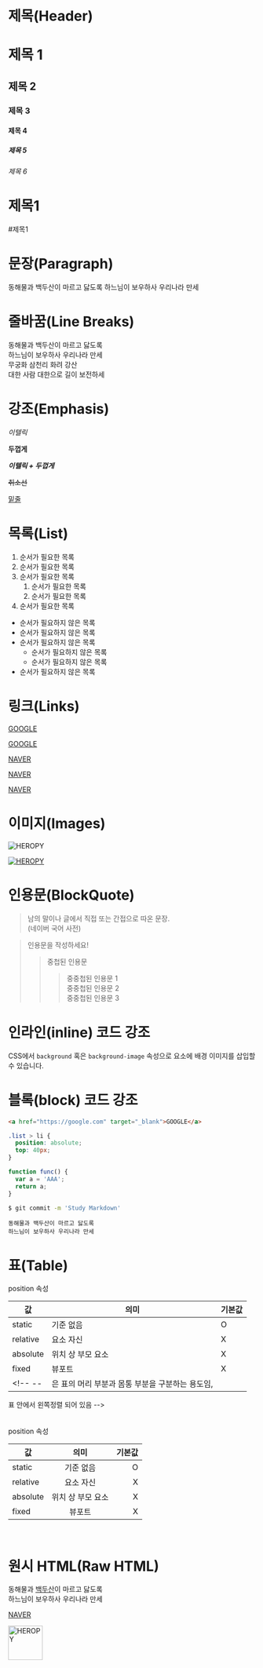 # 제목(Header)

<!-- html의 h1 ~ h6태그로 변환되서 브라우저에서 동작함 -->
# 제목 1 
## 제목 2
### 제목 3
#### 제목 4
##### 제목 5
###### 제목 6

<!-- # 다음에 띄어쓰기 해주는 걸 권장! 
마크다운 출력 환경에 따라서 띄어쓰기 안 해주면 제대로 제목으로 해석이 안 될 수도 있기 때문에 -->
# 제목1
#제목1

# 문장(Paragraph)
동해물과 백두산이 마르고 닳도록
하느님이 보우하사 우리나라 만세
<!-- 별 다른 기호를 사용하지 않고 문장을 넣으면 해당하는 문장이 화면에 출력됨. p태그로 완성됨! -->

# 줄바꿈(Line Breaks)
동해물과 백두산이 마르고 닳도록  
하느님이 보우하사 우리나라 만세  
무궁화 삼천리 화려 강산<br/>
대한 사람 대한으로 길이 보전하세    
<!-- 문장 뒤에서 두 번의 띄어쓰기를 하면 줄바꿈이 됨,
또는 <br/> 태그를 뒤에 붙여주면 됨 (마크다운을 출력하는 환경에 따라서 띄어쓰기 2번으로 안 될 경우 사용) -->
  
# 강조(Emphasis)

_이텔릭_
<!-- 원하는 문장의 앞 뒤로 언더바 -->

**두껍게**  
<!-- 원하는 문장의 앞 뒤로 ** -->

**_이텔릭 + 두껍게_**

~~취소선~~
<!-- 원하는 문장의 앞 뒤로 ~~ -->

<u>밑줄</u>
<!-- 마크 다운 문법에서 밑줄을 표시하는 기능은 제공되지 않음. 그냥 u태그 사이에 넣어주면 됨 -->

# 목록(List)

1. 순서가 필요한 목록
1. 순서가 필요한 목록
1. 순서가 필요한 목록
    1. 순서가 필요한 목록
    1. 순서가 필요한 목록
1. 순서가 필요한 목록
<!-- 들여쓰기 2번할 경우 서브로 들어감-->

- 순서가 필요하지 않은 목록
- 순서가 필요하지 않은 목록
- 순서가 필요하지 않은 목록
    - 순서가 필요하지 않은 목록
    - 순서가 필요하지 않은 목록
- 순서가 필요하지 않은 목록

# 링크(Links)

<!--HTML 태그-->
<a href="https://google.com">GOOGLE</a> 

<!--마크 다운-->
[GOOGLE](https://google.com)

<!--HTML 태그-->
<a href="https://naver.com" 
title="NAVER로 이동!">NAVER</a> 

<!--마크 다운-->
[NAVER](https://naver.com "NAVER로 이동!")

<a href="https://naver.com" 
title="NAVER로 이동!"
target="_blank">NAVER</a> 
<!-- 마크다운에서는 target 속성은 제공하고 있지 않음 -->

# 이미지(Images)

![HEROPY](https://heropy.blog/css/images/logo.png)
<!-- [] 사이에는 대체 텍스트가 들어감 -->
<!-- 링크와 이미지의 차이: 맨 앞에 !가 있느냐 없느냐 -->

[![HEROPY](https://heropy.blog/css/images/logo.png)](https://heropy.blog/)
<!-- []사이에 이미지 코드 전체를 넣으면 이미지 선택하게 되면 ()안에 있는 주소로 이동하게 됨
(이미지에 링크 걸기)-->

# 인용문(BlockQuote)

> 남의 말이나 글에서 직접 또는 간접으로 따온 문장.  
> (네이버 국어 사전)

> 인용문을 작성하세요!
>> 중첩된 인용문
>>> 중중첩된 인용문 1  
>>> 중중첩된 인용문 2  
>>> 중중첩된 인용문 3

# 인라인(inline) 코드 강조

CSS에서 `background` 혹은 
`background-image` 속성으로 요소에 배경 이미지를 삽입할 수 있습니다.
<!-- 강조할 곳 앞 뒤로 `백틱 기호 사용, 원하는 강조 부분 드래그 하여 백틱기호 한 번만 누르면 앞 뒤로 자동대로 붙여짐 -->

# 블록(block) 코드 강조

```html
<a href="https://google.com" target="_blank">GOOGLE</a> 
```

```css
.list > li {
  position: absolute;
  top: 40px;
}
```

```javascript
function func() {
  var a = 'AAA';
  return a;
}
```

```bash
$ git commit -m 'Study Markdown'
```

```plaintext
동해물과 백두산이 마르고 닳도록
하느님이 보우하사 우리나라 만세
```

# 표(Table)

position 속성

값 | 의미 | 기본값  
--|--|--
static | 기준 없음 | O
relative | 요소 자신 | X
absolute | 위치 상 부모 요소 | X
fixed | 뷰포트 | X        
<!-- --| 은 표의 머리 부분과 몸통 부분을 구분하는 용도임,
표 안에서 왼쪽정렬 되어 있음 -->    
<br/>     
position 속성

값 | 의미 | 기본값  
--|:--:|--:
static | 기준 없음 | O
relative | 요소 자신 | X
absolute | 위치 상 부모 요소 | X
fixed | 뷰포트 | X
<!-- 하이픈 앞 뒤로 : 붙여주면 가운데 정렬이 됨 -->
<!-- 하이픈 뒤에 : 하나만 붙여주면 오른쪽 정렬이 됨 -->
<br/>

# 원시 HTML(Raw HTML)
<!-- 마크다운은 브라우저에서 출력이 되어야 하기 때문에 표준의 HTML로 변환이 됨. 그런데 사용되는 플랫폼이나 환경에 따라서 다르게 변환될 수 있음 
=> 표준이 없기 때문에... 

아무튼, 마크다운은 변환 전에도 우리가 알고있는 HTML 문법을 그대로 사용할 수 있음-->

동해물과 <span style="text-decoration: underline">백두산</span>이 마르고 닳도록<br/>
하느님이 보우하사 우리나라 만세

<!-- * 원시 HTML: 마크다운 안에서 실제 HTML 문법을 사용하는 것을 말함 -->

<a href="https://google.com" 
title="NAVER로 이동!"
target="_blank">NAVER</a> 
<!-- target 사용 -->

<img width="70" src="https://heropy.blog/css/images/logo.png" alt="HEROPY">
<!-- 너비 지정 -->
